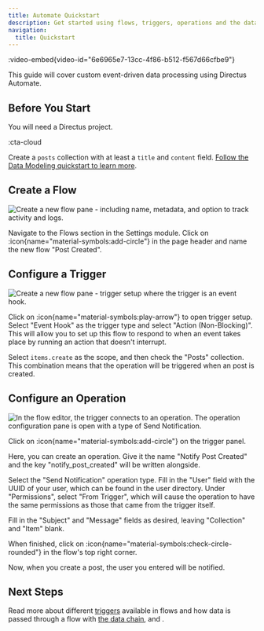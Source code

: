 ```yaml
---
title: Automate Quickstart
description: Get started using flows, triggers, operations and the data chain in Directus Automate.
navigation:
  title: Quickstart
---
```


:video-embed{video-id="6e6965e7-13cc-4f86-b512-f567d66cfbe9"}

This guide will cover custom event-driven data processing using Directus Automate.

## Before You Start

You will need a Directus project.

:cta-cloud

Create a `posts` collection with at least a `title` and `content` field. [Follow the Data Modeling quickstart to learn more](/guides/data-model/quickstart).

## Create a Flow

![Create a new flow pane - including name, metadata, and option to track activity and logs.](https://product-team.directus.app/assets/3c337848-a40f-4e62-9370-c943e8d5e761.png)

Navigate to the Flows section in the Settings module. Click on :icon{name="material-symbols:add-circle"} in the page header and name the new flow "Post Created".

## Configure a Trigger

![Create a new flow pane - trigger setup where the trigger is an event hook.](https://product-team.directus.app/assets/)

Click on :icon{name="material-symbols:play-arrow"} to open trigger setup. Select "Event Hook" as the trigger type and select "Action (Non-Blocking)". This will allow you to set up this flow to respond to when an event takes place by running an action that doesn't interrupt.

Select `items.create` as the scope, and then check the "Posts" collection. This combination means that the operation will be triggered when an post is created. 

## Configure an Operation

![In the flow editor, the trigger connects to an operation. The operation configuration pane is open with a type of Send Notification.](https://product-team.directus.app/assets/4c072da6-b396-47ad-85ff-f300e3eb9661.png)

Click on :icon{name="material-symbols:add-circle"} on the trigger panel.

Here, you can create an operation. Give it the name "Notify Post Created" and the key "notify_post_created" will be written alongside.

Select the "Send Notification" operation type. Fill in the "User" field with the UUID of your user, which can be found in the user directory. Under "Permissions", select "From Trigger", which will cause the operation to have the same permissions as those that came from the trigger itself.

Fill in the "Subject" and "Message" fields as desired, leaving "Collection" and "Item" blank.

When finished, click on :icon{name="material-symbols:check-circle-rounded"} in the flow's top right corner.

Now, when you create a post, the user you entered will be notified.

## Next Steps

Read more about different [triggers](/guides/automate/triggers) available in flows and how data is passed through a flow with [the data chain](/guides/automate/data-chain), and .
